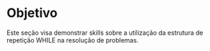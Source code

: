 # Objetivo

Este seção visa demonstrar skills sobre a utilização da estrutura de repetição WHILE na resolução de problemas.
